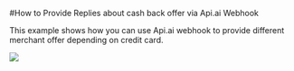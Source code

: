 #How to Provide Replies about cash back offer via Api.ai Webhook

This example shows how you can use Api.ai webhook to provide different merchant offer depending on credit card.

<a href="https://heroku.com/deploy" target="_blank"><img src="https://www.herokucdn.com/deploy/button.svg"></a>
